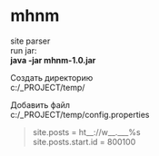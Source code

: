 # mhnm
site parser  
run jar:  
**java -jar mhnm-1.0.jar**

Создать директорию  
c:/_PROJECT/temp/

Добавить файл  
c:/_PROJECT/temp/config.properties
> site.posts = ht__://w__.___%s  
> site.posts.start.id = 800100

